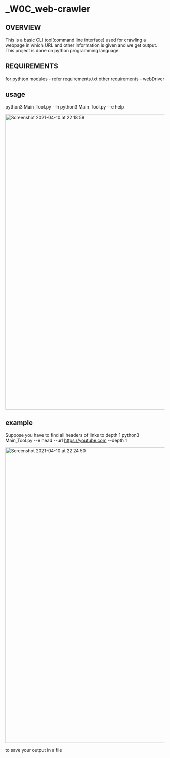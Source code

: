 # _W0C_web-crawler
OVERVIEW
-
This is a basic CLI tool(command line interface) used for crawling a webpage in which URL and other information is given and we get output.
This project is done on python programming language.

REQUIREMENTS
-
for pythton modules - refer requirements.txt
other requirements - webDriver

usage
-
python3 Main_Tool.py --h
python3 Main_Tool.py --e help

<img width="933" alt="Screenshot 2021-04-10 at 22 18 59" src="https://user-images.githubusercontent.com/79151737/114277884-c21efc00-9a4a-11eb-81ce-ea7bf657ba36.png">

example
-
Suppose you have to find all headers of links to depth 1
python3 Main_Tool.py --e head --url https://youtube.com --depth 1

<img width="933" alt="Screenshot 2021-04-10 at 22 24 50" src="https://user-images.githubusercontent.com/79151737/114278097-b122ba80-9a4b-11eb-803e-42096ffcaa86.png">

to save your output in a file


